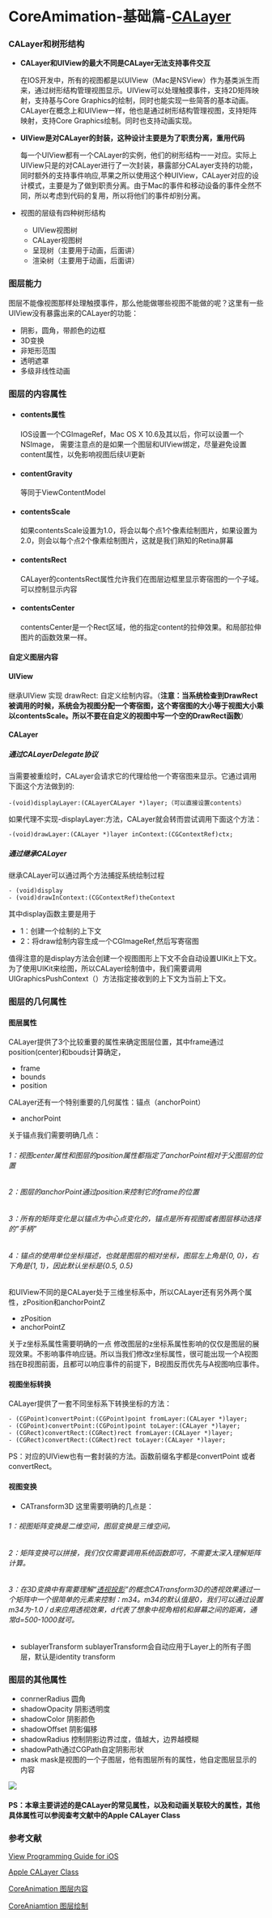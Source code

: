 # CoreAmimation-基础篇-[CALayer](https://developer.apple.com/library/ios/documentation/GraphicsImaging/Reference/CALayer_class/)


### CALayer和树形结构

* __CALayer和UIView的最大不同是CALayer无法支持事件交互__
  
  在IOS开发中，所有的视图都是以UIView（Mac是NSView）作为基类派生而来，通过树形结构管理视图显示。UIView可以处理触摸事件，支持2D矩阵映射，支持基与Core Graphics的绘制，同时也能实现一些简答的基本动画。CALayer在概念上和UIView一样，他也是通过树形结构管理视图，支持矩阵映射，支持Core Graphics绘制。同时也支持动画实现。

* __UIView是对CALayer的封装，这种设计主要是为了职责分离，重用代码__
  
  每一个UIView都有一个CALayer的实例，他们的树形结构一一对应。实际上UIView只是的对CALayer进行了一次封装，暴露部分CALayer支持的功能，同时额外的支持事件响应,苹果之所以使用这个种UIView，CALayer对应的设计模式，主要是为了做到职责分离。由于Mac的事件和移动设备的事件全然不同，所以考虑到代码的复用，所以将他们的事件却别分离。

* 视图的层级有四种树形结构

	* UIView视图树
	* CALayer视图树  
	* 呈现树（主要用于动画，后面讲）
	* 渲染树（主要用于动画，后面讲）

### 图层能力

图层不能像视图那样处理触摸事件，那么他能做哪些视图不能做的呢？这里有一些UIView没有暴露出来的CALayer的功能：

* 阴影，圆角，带颜色的边框
* 3D变换
* 非矩形范围
* 透明遮罩
* 多级非线性动画


### 图层的内容属性

* #### contents属性
 	IOS设置一个CGImageRef，Mac OS X 10.6及其以后，你可以设置一个 NSImage，
 需要注意点的是如果一个图层和UIView绑定，尽量避免设置content属性，以免影响视图后续UI更新

* #### contentGravity
	等同于ViewContentModel
	
* ####  contentsScale
	如果contentsScale设置为1.0，将会以每个点1个像素绘制图片，如果设置为2.0，则会以每个点2个像素绘制图片，这就是我们熟知的Retina屏幕  

* #### contentsRect
	CALayer的contentsRect属性允许我们在图层边框里显示寄宿图的一个子域。可以控制显示内容

* #### contentsCenter
	contentsCenter是一个Rect区域，他的指定content的拉伸效果。和局部拉伸图片的函数效果一样。
	
#### 自定义图层内容


#### UIView

  继承UIView 实现 drawRect: 自定义绘制内容。（__注意：当系统检查到DrawRect被调用的时候，系统会为视图分配一个寄宿图，这个寄宿图的大小等于视图大小乘以contentsScale。所以不要在自定义的视图中写一个空的DrawRect函数__）
  
  
#### CALayer

##### 通过CALayerDelegate协议

   当需要被重绘时，CALayer会请求它的代理给他一个寄宿图来显示。它通过调用下面这个方法做到的:

	-(void)displayLayer:(CALayerCALayer *)layer;（可以直接设置contents）
	
如果代理不实现-displayLayer:方法，CALayer就会转而尝试调用下面这个方法：

	-(void)drawLayer:(CALayer *)layer inContext:(CGContextRef)ctx;
	
##### 通过继承CALayer

继承CALayer可以通过两个方法捕捉系统绘制过程

	- (void)display
	- (void)drawInContext:(CGContextRef)theContext
	
其中display函数主要是用于

* 1：创建一个绘制的上下文
* 2：将draw绘制内容生成一个CGImageRef,然后写寄宿图


值得注意的是display方法会创建一个视图图形上下文不会自动设置UIKit上下文。为了使用UIKit来绘图，所以CALayer绘制值中，我们需要调用UIGraphicsPushContext（）方法指定接收到的上下文为当前上下文。

### 图层的几何属性

####  图层属性

CALayer提供了3个比较重要的属性来确定图层位置，其中frame通过position(center)和bouds计算确定，

* frame   
* bounds   
* position

CALayer还有一个特别重要的几何属性：锚点（anchorPoint）

* anchorPoint

 关于锚点我们需要明确几点：
 
###### 1：视图center属性和图层的position属性都指定了anchorPoint相对于父图层的位置
###### 2：图层的anchorPoint通过position来控制它的frame的位置
###### 3：所有的矩阵变化是以锚点为中心点变化的，锚点是所有视图或者图层移动选择的”手柄”
###### 4：锚点的使用单位坐标描述，也就是图层的相对坐标，图层左上角是{0, 0}，右下角是{1, 1}，因此默认坐标是{0.5, 0.5}
 
 和UIView不同的是CALayer处于三维坐标系中，所以CALayer还有另外两个属性，zPosition和anchorPointZ
 
 *  zPosition
 *  anchorPointZ
 
 关于z坐标系属性需要明确的一点
 修改图层的z坐标系属性影响的仅仅是图层的展现效果。不影响事件响应链。所以当我们修改z坐标属性，很可能出现一个A视图挡在B视图前面，且都可以响应事件的前提下，B视图反而优先与A视图响应事件。
 
#### 视图坐标转换

CALayer提供了一套不同坐标系下转换坐标的方法：

	- (CGPoint)convertPoint:(CGPoint)point fromLayer:(CALayer *)layer; 
	- (CGPoint)convertPoint:(CGPoint)point toLayer:(CALayer *)layer; 
	- (CGRect)convertRect:(CGRect)rect fromLayer:(CALayer *)layer;
	- (CGRect)convertRect:(CGRect)rect toLayer:(CALayer *)layer;

PS：对应的UIView也有一套封装的方法。函数前缀名字都是convertPoint 或者convertRect。

#### 视图变换
*  CATransform3D
这里需要明确的几点是：

###### 1：视图矩阵变换是二维空间，图层变换是三维空间。
###### 2：矩阵变换可以拼接，我们仅仅需要调用系统函数即可，不需要太深入理解矩阵计算。
###### 3：在3D变换中有需要理解“[透视投影](http://baike.baidu.com/link?url=weyHf8BG2dzTzSaIUI3fSKD3SherW3T532Iiv8c-HDY3QlqvkDPAYVjHk0SZ3tWl0ovbAWOhaXtYNUhypPGXu_)”的概念CATransform3D的透视效果通过一个矩阵中一个很简单的元素来控制：m34。m34的默认值是0，我们可以通过设置m34为-1.0 / d来应用透视效果，d代表了想象中视角相机和屏幕之间的距离，通常d=500-1000就可。

*  sublayerTransform
sublayerTransform会自动应用于Layer上的所有子图层，默认是identity transform

### 图层的其他属性
*  conrnerRadius 圆角
*  shadowOpacity 阴影透明度
*  shadowColor 阴影颜色
*  shadowOffset 阴影偏移
*  shadowRadius 控制阴影边界过度，值越大，边界越模糊
*  shadowPath通过CGPath自定阴影形状
*  mask mask是视图的一个子图层，他有图层所有的属性，他自定图层显示的内容

![](https://github.com/Ambtion/ambtion.github.io/blob/master/imageSource/CoreAnimaiton/CAlayer1/calayer_mask.png?raw=ture)

#### PS：本章主要讲述的是CALayer的常见属性，以及和动画关联较大的属性，其他具体属性可以参阅查考文献中的Apple CALayer Class


### 参考文献
[View Programming Guide for iOS](https://developer.apple.com/library/ios/documentation/WindowsViews/Conceptual/ViewPG_iPhoneOS/WindowsandViews/WindowsandViews.html#//apple_ref/doc/uid/TP40009503-CH2-SW1)

[Apple CALayer Class](https://developer.apple.com/library/ios/documentation/GraphicsImaging/Reference/CALayer_class/#//apple_ref/occ/instp/CALayer/doubleSided)

[CoreAnimation 图层内容](http://www.dreamingwish.com/article/coreanimation-programming-guide-e-the-content-layer.html)

[CoreAniamtion 图层绘制](http://blog.csdn.net/slyfy27/article/details/17505441)
 










	















 
 
 
 


